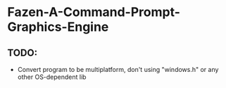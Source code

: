 # Fazen-A-Command-Prompt-Graphics-Engine

## TODO:
- Convert program to be multiplatform, don't using "windows.h" or any other OS-dependent lib
